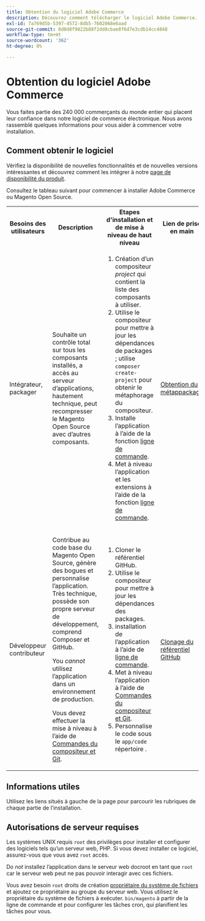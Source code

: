```yaml
---
title: Obtention du logiciel Adobe Commerce
description: Découvrez comment télécharger le logiciel Adobe Commerce.
exl-id: 7a769d5b-5397-4572-8db5-7602068e6aad
source-git-commit: 8d0d8f9822b88f2dd8cbae8f6d7e3cdb14cc4848
workflow-type: tm+mt
source-wordcount: '362'
ht-degree: 0%

---
```


# Obtention du logiciel Adobe Commerce

Vous faites partie des 240 000 commerçants du monde entier qui placent leur confiance dans notre logiciel de commerce électronique. Nous avons rassemblé quelques informations pour vous aider à commencer votre installation.

## Comment obtenir le logiciel

Vérifiez la disponibilité de nouvelles fonctionnalités et de nouvelles versions intéressantes et découvrez comment les intégrer à notre [page de disponibilité du produit](https://devdocs.magento.com/release/availability.html).

Consultez le tableau suivant pour commencer à installer Adobe Commerce ou Magento Open Source.

<table>
    <tbody>
        <tr>
            <th>Besoins des utilisateurs</th>
            <th>Description</th>
            <th>Etapes d'installation et de mise à niveau de haut niveau</th>
            <th>Lien de prise en main</th>
        </tr>
    <tr>
        <td><p>Intégrateur, packager</p></td>
        <td><p>Souhaite un contrôle total sur tous les composants installés, a accès au serveur d’applications, hautement technique, peut recompresser le Magento Open Source avec d’autres composants.</p>
        </td>
        <td><ol><li>Création d’un compositeur <em>project</em> qui contient la liste des composants à utiliser.</li>
            <li>Utilise le compositeur pour mettre à jour les dépendances de packages ; utilise <code>composer create-project</code> pour obtenir le métaphorage du compositeur.</li>
            <li>Installe l’application à l’aide de la fonction <a href="../advanced.md">ligne de commande</a>.</li>
        <li>Met à niveau l’application et les extensions à l’aide de la fonction  <a href="../../upgrade/implementation/perform-upgrade.md">ligne de commande</a>.</li></ol></td>
        <td><p><a href="../composer.md">Obtention du métappackage</a></p></td>
    </tr>
    <tr>
        <td><p>Développeur contributeur</p></td>
        <td><p>Contribue au code base du Magento Open Source, génère des bogues et personnalise l’application. Très technique, possède son propre serveur de développement, comprend Composer et GitHub.</p>
            <p>You <em>cannot</em> utilisez l’application dans un environnement de production.</p>
      <p>Vous devez effectuer la mise à niveau à l’aide de <a href="../../upgrade/developer/git-installs.md">Commandes du compositeur et Git</a>.</p></td>
        <td><ol><li>Cloner le référentiel GitHub.</li>
            <li>Utilise le compositeur pour mettre à jour les dépendances des packages.</li>
            <li>installation de l’application à l’aide de <a href="../advanced.md">ligne de commande</a>.</li>
            <li>Met à niveau l’application à l’aide de <a href="../../upgrade/developer/git-installs.md">Commandes du compositeur et Git</a>.</li>
            <li>Personnalise le code sous le <code>app/code</code> répertoire .</li></ol></td>
        <td><p><a href="https://developer.adobe.com/commerce/contributor/guides/install/clone-repository/">Clonage du référentiel GitHub</a></p></td>
    </tr>
    </tbody>
</table>

## Informations utiles

Utilisez les liens situés à gauche de la page pour parcourir les rubriques de chaque partie de l’installation.

## Autorisations de serveur requises

Les systèmes UNIX requis `root` des privilèges pour installer et configurer des logiciels tels qu’un serveur web, PHP. Si vous devez installer ce logiciel, assurez-vous que vous avez `root` accès.

Do *not* installez l’application dans le serveur web docroot en tant que `root` car le serveur web peut ne pas pouvoir interagir avec ces fichiers.

Vous avez besoin `root` droits de création [propriétaire du système de fichiers](file-system/overview.md) et ajoutez ce propriétaire au groupe du serveur web. Vous utilisez le propriétaire du système de fichiers à exécuter. `bin/magento` à partir de la ligne de commande et pour configurer les tâches cron, qui planifient les tâches pour vous.
